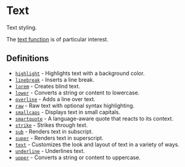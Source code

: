 # Text

Text styling.

The [text function]($text) is of particular interest.


## Definitions

- [`highlight`](/reference/library/text/highlight/) - Highlights text with a background color.
- [`linebreak`](/reference/library/text/linebreak/) - Inserts a line break.
- [`lorem`](/reference/library/text/lorem/) - Creates blind text.
- [`lower`](/reference/library/text/lower/) - Converts a string or content to lowercase.
- [`overline`](/reference/library/text/overline/) - Adds a line over text.
- [`raw`](/reference/library/text/raw/) - Raw text with optional syntax highlighting.
- [`smallcaps`](/reference/library/text/smallcaps/) - Displays text in small capitals.
- [`smartquote`](/reference/library/text/smartquote/) - A language-aware quote that reacts to its context.
- [`strike`](/reference/library/text/strike/) - Strikes through text.
- [`sub`](/reference/library/text/sub/) - Renders text in subscript.
- [`super`](/reference/library/text/super/) - Renders text in superscript.
- [`text`](/reference/library/text/text/) - Customizes the look and layout of text in a variety of ways.
- [`underline`](/reference/library/text/underline/) - Underlines text.
- [`upper`](/reference/library/text/upper/) - Converts a string or content to uppercase.

